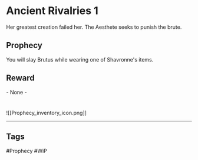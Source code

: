 # Ancient Rivalries 1
Her greatest creation failed her. The Aesthete seeks to punish the brute.
## Prophecy
You will slay Brutus while wearing one of Shavronne's items.
## Reward
\- None -

#
![[Prophecy_inventory_icon.png]]

---
## Tags
#Prophecy
#WiP 